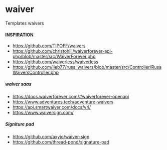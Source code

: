 # waiver

Templates
waivers

#### INSPIRATION
* https://github.com/TIPOFF/waivers
* https://github.com/christohill/waiverforever-api-php/blob/master/src/WaiverForever.php
* https://github.com/waiverless/waiverless
* https://github.com/lieb77/rusa_waivers/blob/master/src/Controller/RusaWaiversController.php

##### waiver saas
* https://docs.waiverforever.com/#waiverforever-openapi
* https://www.adventures.tech/adventure-waivers
* https://api.smartwaiver.com/docs/v4/
* https://www.waiversign.com/


##### Signiture pad
* https://github.com/axyjo/waiver-sign
* https://github.com/thread-pond/signature-pad